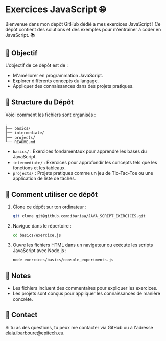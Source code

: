 # Exercices JavaScript 🌐

Bienvenue dans mon dépôt GitHub dédié à mes exercices JavaScript ! Ce dépôt contient des solutions et des exemples pour m'entraîner à coder en JavaScript. 📚

## 🎯 Objectif

L'objectif de ce dépôt est de :
- M'améliorer en programmation JavaScript.
- Explorer différents concepts du langage.
- Appliquer des connaissances dans des projets pratiques.

## 📂 Structure du Dépôt

Voici comment les fichiers sont organisés :

```
.
├── basics/
├── intermediate/
├── projects/
└── README.md
```

- `basics/` : Exercices fondamentaux pour apprendre les bases du JavaScript.
- `intermediate/` : Exercices pour approfondir les concepts tels que les fonctions et les tableaux.
- `projects/` : Projets pratiques comme un jeu de Tic-Tac-Toe ou une application de liste de tâches.

## 🚀 Comment utiliser ce dépôt

1. Clone ce dépôt sur ton ordinateur :
   ```bash
   git clone git@github.com:ibariaa/JAVA_SCRIPT_EXERCICES.git
   ```
2. Navigue dans le répertoire :
   ```bash
   cd basics/exercice.js
   ```
3. Ouvre les fichiers HTML dans un navigateur ou exécute les scripts JavaScript avec Node.js :
   ```bash
   node exercices/basics/console_experiments.js
   ```

## 📌 Notes

- Les fichiers incluent des commentaires pour expliquer les exercices.
- Les projets sont conçus pour appliquer les connaissances de manière concrète.

## 📧 Contact

Si tu as des questions, tu peux me contacter via GitHub ou à l'adresse elaia.ibarboure@epitech.eu.

